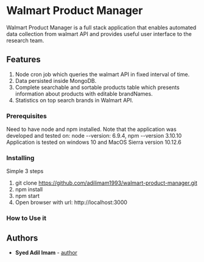 # Walmart Product Manager
Walmart Product Manager is a full stack application that enables automated data collection from walmart API and provides useful user interface to the research team.
## Features
1. Node cron job which queries the walmart API in fixed interval of time.
2. Data persisted inside MongoDB.
3. Complete searchable and sortable products table which presents information about products with editable brandNames.
4. Statistics on top search brands in Walmart API.
### Prerequisites
Need to have node and npm installed.
Note that the application was developed and tested on: node --version: 6.9.4, npm --version 3.10.10
Application is tested on windows 10 and MacOS Sierra version 10.12.6
### Installing
Simple 3 steps
1. git clone https://github.com/adilimam1993/walmart-product-manager.git
2. npm install
3. npm start
4. Open browser with url: http://localhost:3000
### How to Use it


## Authors
* **Syed Adil Imam** - [author](https://github.com/adilimam1993)




